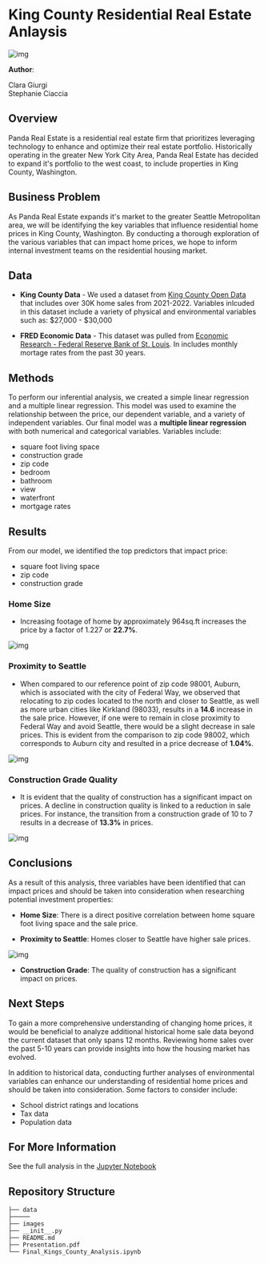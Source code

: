 
# King County Residential Real Estate Anlaysis

![img](/Images/seattle_readme_image.jpeg)

**Author**:

Clara Giurgi
<br>
Stephanie Ciaccia

## Overview

Panda Real Estate is a residential real estate firm that prioritizes leveraging technology to enhance and optimize their real estate portfolio. Historically operating in the greater New York City Area, Panda Real Estate has decided to expand it's portfolio to the west coast, to include properties in King County, Washington.

## Business Problem

As Panda Real Estate expands it's market to the greater Seattle Metropolitan area, we will be identifying the key variables that influence residential home prices in King County, Washington. By conducting a thorough exploration of the various variables that can impact home prices, we hope to inform internal investment teams on the residential housing market.

## Data

- **King County Data** - We used a dataset from [King County Open Data](https://gis-kingcounty.opendata.arcgis.com/) that includes over 30K home sales from 2021-2022. Variables inlcuded in this dataset include a variety of physical and environmental variables such as: $27,000 - $30,000

- **FRED Economic Data** - This dataset was pulled from [Economic Research - Federal Reserve Bank of St. Louis](https://fred.stlouisfed.org/series/MORTGAGE30US). In includes monthly mortage rates from the past 30 years.

## Methods

To perform our inferential analysis, we created a simple linear regression and a multiple linear regression. This model was used to examine the relationship between the price, our dependent variable, and a variety of independent variables. Our final model was a **multiple linear regression** with both numerical and categorical variables. Variables include:

- square foot living space
- construction grade 
- zip code 
- bedroom
- bathroom
- view
- waterfront
- mortgage rates

## Results

From our model, we identified the top predictors that impact price:

- square foot living space
- zip code 
- construction grade 

### Home Size
- Increasing footage of home by approximately 964sq.ft increases the price by a factor of 1.227 or **22.7%**.

![img](/Images/median_sqft_vs_price.png)

### Proximity to Seattle
- When compared to our reference point of zip code 98001, Auburn, which is associated with the city of Federal Way, we observed that relocating to zip codes located to the north and closer to Seattle, as well as more urban cities like Kirkland (98033), results in a **14.6** increase in the sale price. However, if one were to remain in close proximity to Federal Way and avoid Seattle, there would be a slight decrease in sale prices. This is evident from the comparison to zip code 98002, which corresponds to Auburn city and resulted in a price decrease of **1.04%**.

![img](/Images/median_zip_code.png)

### Construction Grade Quality
- It is evident that the quality of construction has a significant impact on prices. A decline in construction quality is linked to a reduction in sale prices. For instance, the transition from a construction grade of 10 to 7 results in a decrease of **13.3%** in prices.

![img](/Images/median_price_grade.png)


## Conclusions

As a result of this analysis, three variables have been identified that can impact prices and should be taken into consideration when researching potential investment properties:

- **Home Size**: There is a direct positive correlation between home square foot living space and the sale price.
    
- **Proximity to Seattle**: Homes closer to Seattle have higher sale prices.

![img](/Images/king_county_map.png)

- **Construction Grade**: The quality of construction has a significant impact on prices.

## Next Steps

To gain a more comprehensive understanding of changing home prices, it would be beneficial to analyze additional historical home sale data beyond the current dataset that only spans 12 months. Reviewing home sales over the past 5-10 years can provide insights into how the housing market has evolved.

In addition to historical data, conducting further analyses of environmental variables can enhance our understanding of residential home prices and should be taken into consideration. Some factors to consider include:

- School district ratings and locations
- Tax data
- Population data

## For More Information

See the full analysis in the [Jupyter Notebook](https://github.com/claragiurgiu/Phase2-Project/tree/main)

## Repository Structure

```
├── data
├─────
├── images
├── __init__.py
├── README.md
├── Presentation.pdf
└── Final_Kings_County_Analysis.ipynb
